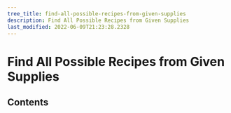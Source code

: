```yaml
---
tree_title: find-all-possible-recipes-from-given-supplies
description: Find All Possible Recipes from Given Supplies
last_modified: 2022-06-09T21:23:28.2328
---
```


# Find All Possible Recipes from Given Supplies

## Contents
